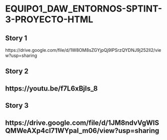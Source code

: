 # EQUIPO1_DAW_ENTORNOS-SPTINT-3-PROYECTO-HTML

<h2> Story 1 </h2>
https://drive.google.com/file/d/1W8OM8sZGYjpQj9lPSrzQYDNJ9j252lI2/view?usp=sharing
<h2> Story 2 <h2>
https://youtu.be/f7L6xBjIs_8
<h2> Story 3 <h2>
https://drive.google.com/file/d/1JM8ndvVgWlSQMWeAXp4cI71WYpaI_m06/view?usp=sharing
